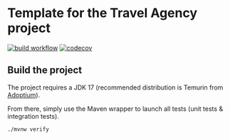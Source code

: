 # Template for the Travel Agency project
[![build workflow](https://github.com/armelleTchoupe/travel_agency/actions/workflows/build.yml/badge.svg)](https://github.com/armelleTchoupe/travel_agency/actions)
[![codecov](https://codecov.io/gh/armelleTchoupe/travel_agency/branch/main/graph/badge.svg?token=2O5ZCSGAZF)](https://codecov.io/gh/armelleTchoupe/travel_agency)
## Build the project

The project requires a JDK 17 (recommended distribution is Temurin from [Adoptium](https://adoptium.net/)).

From there, simply use the Maven wrapper to launch all tests (unit tests & integration tests).

`./mvnw verify`
